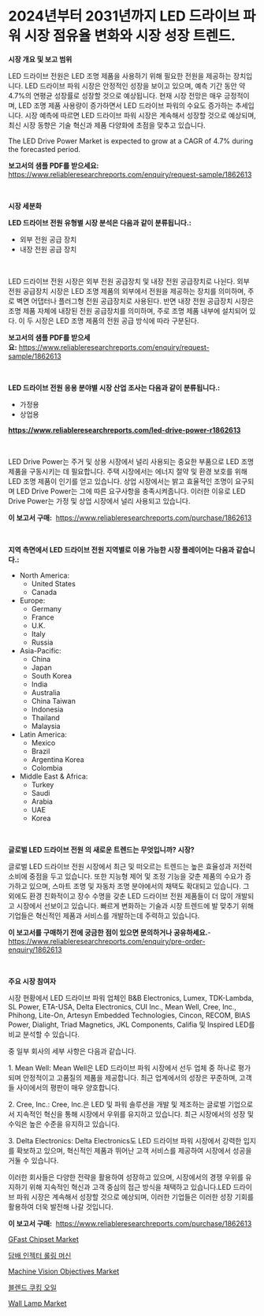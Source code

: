 <p><h1>2024년부터 2031년까지 LED 드라이브 파워 시장 점유율 변화와 시장 성장 트렌드.</h1></p><p><strong>시장 개요 및 보고 범위</strong></p>
<p><p>LED 드라이브 전원은 LED 조명 제품을 사용하기 위해 필요한 전원을 제공하는 장치입니다. LED 드라이브 파워 시장은 안정적인 성장을 보이고 있으며, 예측 기간 동안 약 4.7%의 연평균 성장률로 성장할 것으로 예상됩니다. 현재 시장 전망은 매우 긍정적이며, LED 조명 제품 사용량이 증가하면서 LED 드라이브 파워의 수요도 증가하는 추세입니다. 시장 예측에 따르면 LED 드라이브 파워 시장은 계속해서 성장할 것으로 예상되며, 최신 시장 동향은 기술 혁신과 제품 다양화에 초점을 맞추고 있습니다.</p><p>The LED Drive Power Market is expected to grow at a CAGR of 4.7% during the forecasted period.</p></p>
<p><strong>보고서의 샘플 PDF를 받으세요:</strong> <a href="https://www.reliableresearchreports.com/enquiry/request-sample/1862613">https://www.reliableresearchreports.com/enquiry/request-sample/1862613</a></p>
<p>&nbsp;</p>
<p><strong>시장 세분화</strong></p>
<p><strong>LED 드라이브 전원 유형별 시장 분석은 다음과 같이 분류됩니다.:</strong></p>
<p><ul><li>외부 전원 공급 장치</li><li>내장 전원 공급 장치</li></ul></p>
<p>&nbsp;</p>
<p><p>LED 드라이브 전원 시장은 외부 전원 공급장치 및 내장 전원 공급장치로 나뉜다. 외부 전원 공급장치 시장은 LED 조명 제품의 외부에서 전원을 제공하는 장치를 의미하며, 주로 벽면 어댑터나 플러그형 전원 공급장치로 사용된다. 반면 내장 전원 공급장치 시장은 조명 제품 자체에 내장된 전원 공급장치를 의미하며, 주로 조명 제품 내부에 설치되어 있다. 이 두 시장은 LED 조명 제품의 전원 공급 방식에 따라 구분된다.</p></p>
<p><strong>보고서의 샘플 PDF를 받으세요:</strong>&nbsp;<a href="https://www.reliableresearchreports.com/enquiry/request-sample/1862613">https://www.reliableresearchreports.com/enquiry/request-sample/1862613</a></p>
<p>&nbsp;</p>
<p><strong> LED 드라이브 전원 응용 분야별 시장 산업 조사는 다음과 같이 분류됩니다.:</strong></p>
<p><ul><li>가정용</li><li>상업용</li></ul></p>
<p><strong><a href="https://www.reliableresearchreports.com/led-drive-power-r1862613">https://www.reliableresearchreports.com/led-drive-power-r1862613</a></strong></p>
<p>&nbsp;</p>
<p><p>LED Drive Power는 주거 및 상용 시장에서 널리 사용되는 중요한 부품으로 LED 조명 제품을 구동시키는 데 필요합니다. 주택 시장에서는 에너지 절약 및 환경 보호를 위해 LED 조명 제품이 인기를 얻고 있습니다. 상업 시장에서는 밝고 효율적인 조명이 요구되며 LED Drive Power는 그에 따른 요구사항을 충족시켜줍니다. 이러한 이유로 LED Drive Power는 가정 및 상업 시장에서 널리 사용되고 있습니다.</p></p>
<p><strong>이 보고서 구매:</strong>&nbsp; <a href="https://www.reliableresearchreports.com/purchase/1862613">https://www.reliableresearchreports.com/purchase/1862613</a></p>
<p>&nbsp;</p>
<p><strong>지역 측면에서 LED 드라이브 전원 지역별로 이용 가능한 시장 플레이어는 다음과 같습니다.:</strong></p>
<p><ul>
    <li>
        North America:
        <ul>
            <li>United States</li>
            <li>Canada</li>
        </ul>
    </li>
    <li>
        Europe:
        <ul>
            <li>Germany</li>
            <li>France</li>
            <li>U.K.</li>
            <li>Italy</li>
            <li>Russia</li>
        </ul>
    </li>
    <li>
        Asia-Pacific:
        <ul>
            <li>China</li>
            <li>Japan</li>
            <li>South Korea</li>
            <li>India</li>
            <li>Australia</li>
            <li>China Taiwan</li>
            <li>Indonesia</li>
            <li>Thailand</li>
            <li>Malaysia</li>
        </ul>
    </li>
    <li>
        Latin America:
        <ul>
            <li>Mexico</li>
            <li>Brazil</li>
            <li>Argentina Korea</li>
            <li>Colombia</li>
        </ul>
    </li>
    <li>
        Middle East & Africa:
        <ul>
            <li>Turkey</li>
            <li>Saudi</li>
            <li>Arabia</li>
            <li>UAE</li>
            <li>Korea</li>
        </ul>
    </li>
    </ul></p>
<p>&nbsp;</p>
<p><strong>글로벌 LED 드라이브 전원 의 새로운 트렌드는 무엇입니까? 시장?</strong></p>
<p><p>글로벌 LED 드라이브 전원 시장에서 최근 및 떠오르는 트렌드는 높은 효율성과 저전력 소비에 중점을 두고 있습니다. 또한 지능형 제어 및 조정 기능을 갖춘 제품의 수요가 증가하고 있으며, 스마트 조명 및 자동차 조명 분야에서의 채택도 확대되고 있습니다. 그 외에도 환경 친화적이고 장수 수명을 갖춘 LED 드라이브 전원 제품들이 더 많이 개발되고 시장에서 선보이고 있습니다. 빠르게 변화하는 기술과 시장 트렌드에 발 맞추기 위해 기업들은 혁신적인 제품과 서비스를 개발하는데 주력하고 있습니다.</p></p>
<p><strong>이 보고서를 구매하기 전에 궁금한 점이 있으면 문의하거나 공유하세요.</strong>- <a href="https://www.reliableresearchreports.com/enquiry/pre-order-enquiry/1862613">https://www.reliableresearchreports.com/enquiry/pre-order-enquiry/1862613</a></p>
<p>&nbsp;</p>
<p><strong>주요 시장 참여자</strong></p>
<p><p>시장 현황에서 LED 드라이브 파워 업체인 B&B Electronics, Lumex, TDK-Lambda, SL Power, ETA-USA, Delta Electronics, CUI Inc., Mean Well, Cree, Inc., Phihong, Lite-On, Artesyn Embedded Technologies, Cincon, RECOM, BIAS Power, Dialight, Triad Magnetics, JKL Components, Califia 및 Inspired LED를 비교 분석할 수 있습니다.</p><p>중 일부 회사의 세부 사항은 다음과 같습니다.</p><p>1. Mean Well: Mean Well은 LED 드라이브 파워 시장에서 선두 업체 중 하나로 평가되며 안정적이고 고품질의 제품을 제공합니다. 최근 업계에서의 성장은 꾸준하며, 고객들 사이에서의 평판이 매우 양호합니다.</p><p>2. Cree, Inc.: Cree, Inc.은 LED 및 파워 솔루션을 개발 및 제조하는 글로벌 기업으로서 지속적인 혁신을 통해 시장에서 우위를 유지하고 있습니다. 최근 시장에서의 성장 및 수익은 높은 수준을 유지하고 있습니다.</p><p>3. Delta Electronics: Delta Electronics도 LED 드라이브 파워 시장에서 강력한 입지를 확보하고 있으며, 혁신적인 제품과 뛰어난 고객 서비스를 제공하여 시장에서 성공을 거둘 수 있습니다.</p><p>이러한 회사들은 다양한 전략을 활용하여 성장하고 있으며, 시장에서의 경쟁 우위를 유지하기 위해 지속적인 혁신과 고객 중심의 접근 방식을 채택하고 있습니다.LED 드라이브 파워 시장은 계속해서 성장할 것으로 예상되며, 이러한 기업들은 이러한 성장 기회를 활용하여 더욱 발전해 나갈 것입니다.</p></p>
<p><strong>이 보고서 구매:</strong>&nbsp;&nbsp;<a href="https://www.reliableresearchreports.com/purchase/1862613">https://www.reliableresearchreports.com/purchase/1862613</a></p>
<p><p><a href="https://github.com/nathandecarvalho/Market-Research-Report-List-3/blob/main/gfast-chipset-market.md">GFast Chipset Market</a></p><p><a href="https://github.com/JackieFauhey9089475/Market-Research-Report-List-1/blob/main/126502477897.md">담배 인젝터 롤링 머신</a></p><p><a href="https://github.com/kosella/Market-Research-Report-List-3/blob/main/machine-vision-objectives-market.md">Machine Vision Objectives Market</a></p><p><a href="https://github.com/chupp85/Market-Research-Report-List-1/blob/main/606833077898.md">블렌드 쿠킹 오일</a></p><p><a href="https://issuu.com/reportprime-2/docs/wall-lamp-market-size-2030.pptx">Wall Lamp Market</a></p></p>